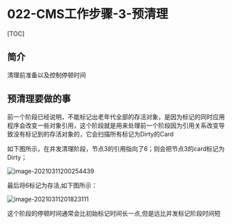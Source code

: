 # 022-CMS工作步骤-3-预清理

[TOC]

## 简介

清理前准备以及控制停顿时间

## 预清理要做的事

前一个阶段已经说明，不能标记出老年代全部的存活对象，是因为标记的同时应用程序会改变一些对象引用，这个阶段就是用来处理前一个阶段因为引用关系改变导致没有标记到的存活对象的，它会扫描所有标记为Dirty的Card

如下图所示，在并发清理阶段，节点3的引用指向了6；则会把节点3的card标记为Dirty；

![image-20210311200254439](../../../../assets/image-20210311200254439.png)

最后将6标记为存活,如下图所示：

![image-20210311201823111](../../../../assets/image-20210311201823111.png)

这个阶段的停顿时间通常会比初始标记时间长一点,但是远比并发标记阶段时间短